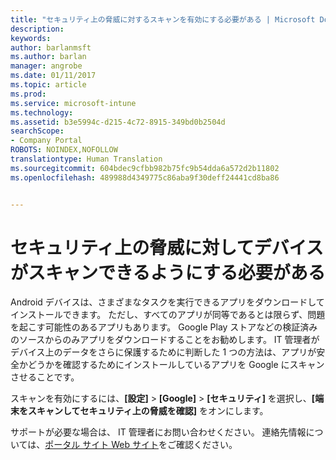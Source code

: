 ```yaml
---
title: "セキュリティ上の脅威に対するスキャンを有効にする必要がある | Microsoft Docs"
description: 
keywords: 
author: barlanmsft
ms.author: barlan
manager: angrobe
ms.date: 01/11/2017
ms.topic: article
ms.prod: 
ms.service: microsoft-intune
ms.technology: 
ms.assetid: b3e5994c-d215-4c72-8915-349bd0b2504d
searchScope:
- Company Portal
ROBOTS: NOINDEX,NOFOLLOW
translationtype: Human Translation
ms.sourcegitcommit: 604bdec9cfbb982b75fc9b54dda6a572d2b11802
ms.openlocfilehash: 489988d4349775c86aba9f30deff24441cd8ba86


---
```


# <a name="you-need-to-make-your-device-able-to-scan-for-security-threats"></a>セキュリティ上の脅威に対してデバイスがスキャンできるようにする必要がある

Android デバイスは、さまざまなタスクを実行できるアプリをダウンロードしてインストールできます。 ただし、すべてのアプリが同等であるとは限らず、問題を起こす可能性のあるアプリもあります。 Google Play ストアなどの検証済みのソースからのみアプリをダウンロードすることをお勧めします。 IT 管理者がデバイス上のデータをさらに保護するために判断した 1 つの方法は、アプリが安全かどうかを確認するためにインストールしているアプリを Google にスキャンさせることです。

スキャンを有効にするには、**[設定]** > **[Google]** > **[セキュリティ]** を選択し、**[端末をスキャンしてセキュリティ上の脅威を確認]** をオンにします。

サポートが必要な場合は、 IT 管理者にお問い合わせください。 連絡先情報については、[ポータル サイト Web サイト](http://portal.manage.microsoft.com)をご確認ください。



<!--HONumber=Jan17_HO2-->


